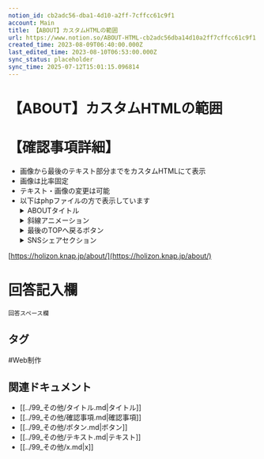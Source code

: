 ```yaml
---
notion_id: cb2adc56-dba1-4d10-a2ff-7cffcc61c9f1
account: Main
title: 【ABOUT】カスタムHTMLの範囲
url: https://www.notion.so/ABOUT-HTML-cb2adc56dba14d10a2ff7cffcc61c9f1
created_time: 2023-08-09T06:40:00.000Z
last_edited_time: 2023-08-10T06:53:00.000Z
sync_status: placeholder
sync_time: 2025-07-12T15:01:15.096814
---
```

# 【ABOUT】カスタムHTMLの範囲

# 【確認事項詳細】
- 画像から最後のテキスト部分までをカスタムHTMLにて表示
- 画像は比率固定
- テキスト・画像の変更は可能
- 以下はphpファイルの方で表示しています
  <details>
  <summary>ABOUTタイトル</summary>
  </details>
  <details>
  <summary>斜線アニメーション</summary>
  </details>
  <details>
  <summary>最後のTOPへ戻るボタン</summary>
  </details>
  <details>
  <summary>SNSシェアセクション</summary>
  </details>
[https://holizon.knap.jp/about/](https://holizon.knap.jp/about/)
# 回答記入欄
```plain text
回答スペース欄
```

## タグ

#Web制作 

## 関連ドキュメント

- [[../99_その他/タイトル.md|タイトル]]
- [[../99_その他/確認事項.md|確認事項]]
- [[../99_その他/ボタン.md|ボタン]]
- [[../99_その他/テキスト.md|テキスト]]
- [[../99_その他/x.md|x]]
